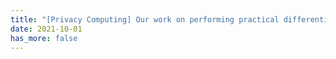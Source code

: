 ```yaml
---
title: "[Privacy Computing] Our work on performing practical differentially private online advertising is accepted by Computers & Security 2021."
date: 2021-10-01
has_more: false
---
```

